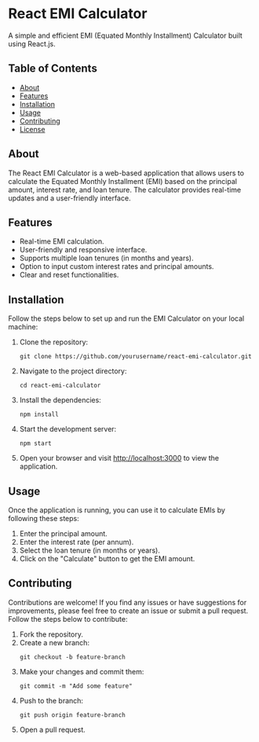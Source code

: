  <h1>React EMI Calculator</h1>
    <p>A simple and efficient EMI (Equated Monthly Installment) Calculator built using React.js.</p>

   <h2>Table of Contents</h2>
    <ul>
        <li><a href="#about">About</a></li>
        <li><a href="#features">Features</a></li>
        <li><a href="#installation">Installation</a></li>
        <li><a href="#usage">Usage</a></li>
        <li><a href="#contributing">Contributing</a></li>
        <li><a href="#license">License</a></li>
    </ul>

   <h2 id="about">About</h2>
    <p>The React EMI Calculator is a web-based application that allows users to calculate the Equated Monthly Installment (EMI) based on the principal amount, interest rate, and loan tenure. The calculator provides real-time updates and a user-friendly interface.</p>

   <h2 id="features">Features</h2>
    <ul>
        <li>Real-time EMI calculation.</li>
        <li>User-friendly and responsive interface.</li>
        <li>Supports multiple loan tenures (in months and years).</li>
        <li>Option to input custom interest rates and principal amounts.</li>
        <li>Clear and reset functionalities.</li>
    </ul>

   <h2 id="installation">Installation</h2>
    <p>Follow the steps below to set up and run the EMI Calculator on your local machine:</p>
    <ol>
        <li>Clone the repository:
            <pre><code>git clone https://github.com/yourusername/react-emi-calculator.git</code></pre>
        </li>
        <li>Navigate to the project directory:
            <pre><code>cd react-emi-calculator</code></pre>
        </li>
        <li>Install the dependencies:
            <pre><code>npm install</code></pre>
        </li>
        <li>Start the development server:
            <pre><code>npm start</code></pre>
        </li>
        <li>Open your browser and visit <a href="http://localhost:3000" target="_blank">http://localhost:3000</a> to view the application.</li>
    </ol>

   <h2 id="usage">Usage</h2>
    <p>Once the application is running, you can use it to calculate EMIs by following these steps:</p>
    <ol>
        <li>Enter the principal amount.</li>
        <li>Enter the interest rate (per annum).</li>
        <li>Select the loan tenure (in months or years).</li>
        <li>Click on the "Calculate" button to get the EMI amount.</li>
    </ol>

   <h2 id="contributing">Contributing</h2>
    <p>Contributions are welcome! If you find any issues or have suggestions for improvements, please feel free to create an issue or submit a pull request. Follow the steps below to contribute:</p>
    <ol>
        <li>Fork the repository.</li>
        <li>Create a new branch:
            <pre><code>git checkout -b feature-branch</code></pre>
        </li>
        <li>Make your changes and commit them:
            <pre><code>git commit -m "Add some feature"</code></pre>
        </li>
        <li>Push to the branch:
            <pre><code>git push origin feature-branch</code></pre>
        </li>
        <li>Open a pull request.</li>
    </ol>
